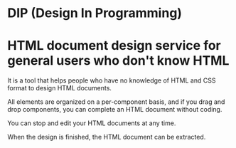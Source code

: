 # DIP (Design In Programming)
# HTML document design service for general users who don't know HTML

It is a tool that helps people who have no knowledge of HTML and CSS format to design HTML documents.

All elements are organized on a per-component basis, and if you drag and drop components, you can complete an HTML document without coding.

You can stop and edit your HTML documents at any time.

When the design is finished, the HTML document can be extracted.
